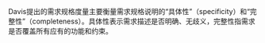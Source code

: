 Davis提出的需求规格度量主要衡量需求规格说明的“具体性”（specificity）和“完整性”（completeness）。具体性表示需求描述是否明确、无歧义，完整性指需求是否覆盖所有应有的功能和约束。